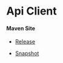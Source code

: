 # Api Client

#### Maven Site

- [Release](https://bremersee.github.io/api-client/index.html)

- [Snapshot](https://nexus.bremersee.org/repository/maven-sites/api-client/0.0.1-SNAPSHOT/index.html)
